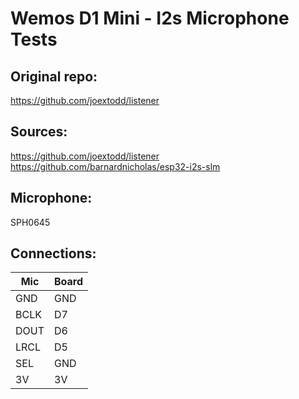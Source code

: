 # Wemos D1 Mini - I2s Microphone Tests

## Original repo:

https://github.com/joextodd/listener

## Sources:

https://github.com/joextodd/listener
https://github.com/barnardnicholas/esp32-i2s-slm

## Microphone:

SPH0645

## Connections:

| Mic  | Board |
| ---- | ----- |
| GND  | GND   |
| BCLK | D7    |
| DOUT | D6    |
| LRCL | D5    |
| SEL  | GND   |
| 3V   | 3V    |
